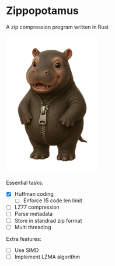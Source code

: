 
# Zippopotamus
A zip compression program written in Rust

<img src="zippopotamus.png" width="50%">

Essential tasks:
- [X] Huffman coding
  - [ ] Enforce 15 code len limit
- [ ] LZ77 compression
- [ ] Parse metadata
- [ ] Store in standrad zip format
- [ ] Multi threading

Extra features:
- [ ] Use SIMD
- [ ] Implement LZMA algorithm
